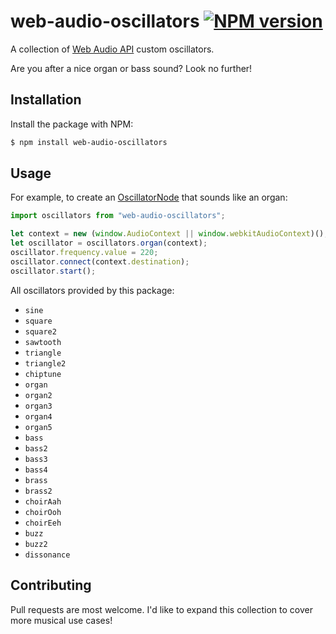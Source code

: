 # web-audio-oscillators [![NPM version](http://img.shields.io/npm/v/web-audio-oscillators.svg?style=flat-square)](https://www.npmjs.com/package/web-audio-oscillators)

A collection of [Web Audio API](https://developer.mozilla.org/en-US/docs/Web/API/Web_Audio_API) custom oscillators.

Are you after a nice organ or bass sound? Look no further!

## Installation

Install the package with NPM:

```bash
$ npm install web-audio-oscillators
```

## Usage

For example, to create an [OscillatorNode](https://developer.mozilla.org/en-US/docs/Web/API/OscillatorNode) that sounds like an organ:

```javascript
import oscillators from "web-audio-oscillators";

let context = new (window.AudioContext || window.webkitAudioContext)();
let oscillator = oscillators.organ(context);
oscillator.frequency.value = 220;
oscillator.connect(context.destination);
oscillator.start();
```

All oscillators provided by this package:

- `sine`
- `square`
- `square2`
- `sawtooth`
- `triangle`
- `triangle2`
- `chiptune`
- `organ`
- `organ2`
- `organ3`
- `organ4`
- `organ5`
- `bass`
- `bass2`
- `bass3`
- `bass4`
- `brass`
- `brass2`
- `choirAah`
- `choirOoh`
- `choirEeh`
- `buzz`
- `buzz2`
- `dissonance`

## Contributing

Pull requests are most welcome. I'd like to expand this collection to cover more musical use cases!
